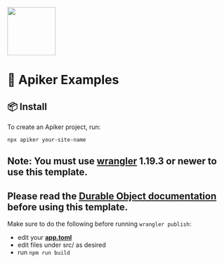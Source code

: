 <a href="https://github.com/hodgef/apiker" title="View Documentation"><img width="110" src="https://user-images.githubusercontent.com/25509135/142580530-07c335a7-5a11-47dd-8acc-b45842e8da32.png" /></a>

# 👷 Apiker Examples

## 📦 Install
To create an Apiker project, run:

```
npx apiker your-site-name
```

## Note: You must use [wrangler](https://developers.cloudflare.com/workers/cli-wrangler/install-update) 1.19.3 or newer to use this template.

## Please read the [Durable Object documentation](https://developers.cloudflare.com/workers/learning/using-durable-objects) before using this template.

Make sure to do the following before running `wrangler publish`:
  - edit your [**app.toml**](https://github.com/hodgef/apiker-demo/blob/master/app.toml)
  - edit files under src/ as desired
  - run `npm run build`
